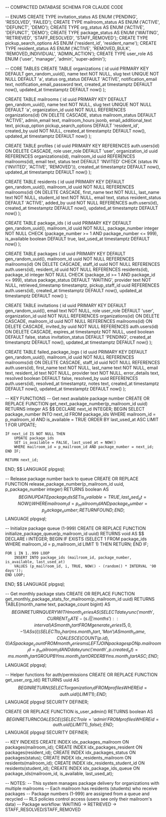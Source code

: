 -- COMPACTED DATABASE SCHEMA FOR CLAUDE CODE

-- ENUMS
CREATE TYPE invitation_status AS ENUM ('PENDING', 'RESOLVED', 'FAILED');
CREATE TYPE mailroom_status AS ENUM ('ACTIVE', 'DEFUNCT', 'DEMO');
CREATE TYPE org_status AS ENUM ('ACTIVE', 'DEFUNCT', 'DEMO');
CREATE TYPE package_status AS ENUM ('WAITING', 'RETRIEVED', 'STAFF_RESOLVED', 'STAFF_REMOVED');
CREATE TYPE pickup_search_options AS ENUM ('resident_id', 'resident_name');
CREATE TYPE resident_status AS ENUM ('ACTIVE', 'REMOVED_BULK', 'REMOVED_INDIVIDUAL', 'ADMIN_ACTION');
CREATE TYPE user_role AS ENUM ('user', 'manager', 'admin', 'super-admin');

-- CORE TABLES
CREATE TABLE organizations (
    id uuid PRIMARY KEY DEFAULT gen_random_uuid(),
    name text NOT NULL,
    slug text UNIQUE NOT NULL DEFAULT 'a',
    status org_status DEFAULT 'ACTIVE',
    notification_email text,
    notification_email_password text,
    created_at timestamptz DEFAULT now(),
    updated_at timestamptz DEFAULT now()
);

CREATE TABLE mailrooms (
    id uuid PRIMARY KEY DEFAULT gen_random_uuid(),
    name text NOT NULL,
    slug text UNIQUE NOT NULL DEFAULT 'a',
    organization_id uuid NOT NULL REFERENCES organizations(id) ON DELETE CASCADE,
    status mailroom_status DEFAULT 'ACTIVE',
    admin_email text,
    mailroom_hours jsonb,
    email_additional_text text,
    pickup_option pickup_search_options DEFAULT 'resident_id',
    created_by uuid NOT NULL,
    created_at timestamptz DEFAULT now(),
    updated_at timestamptz DEFAULT now()
);

CREATE TABLE profiles (
    id uuid PRIMARY KEY REFERENCES auth.users(id) ON DELETE CASCADE,
    role user_role DEFAULT 'user',
    organization_id uuid REFERENCES organizations(id),
    mailroom_id uuid REFERENCES mailrooms(id),
    email text,
    status text DEFAULT 'INVITED' CHECK (status IN ('INVITED', 'ACTIVE', 'REMOVED')),
    created_at timestamptz DEFAULT now(),
    updated_at timestamptz DEFAULT now()
);

CREATE TABLE residents (
    id uuid PRIMARY KEY DEFAULT gen_random_uuid(),
    mailroom_id uuid NOT NULL REFERENCES mailrooms(id) ON DELETE CASCADE,
    first_name text NOT NULL,
    last_name text NOT NULL,
    student_id text NOT NULL,
    email text,
    status resident_status DEFAULT 'ACTIVE',
    added_by uuid NOT NULL REFERENCES auth.users(id),
    created_at timestamptz DEFAULT now(),
    updated_at timestamptz DEFAULT now()
);

CREATE TABLE package_ids (
    id uuid PRIMARY KEY DEFAULT gen_random_uuid(),
    mailroom_id uuid NOT NULL,
    package_number integer NOT NULL CHECK (package_number >= 1 AND package_number <= 999),
    is_available boolean DEFAULT true,
    last_used_at timestamptz DEFAULT now()
);

CREATE TABLE packages (
    id uuid PRIMARY KEY DEFAULT gen_random_uuid(),
    mailroom_id uuid NOT NULL REFERENCES mailrooms(id) ON DELETE CASCADE,
    staff_id uuid NOT NULL REFERENCES auth.users(id),
    resident_id uuid NOT NULL REFERENCES residents(id),
    package_id integer NOT NULL CHECK (package_id >= 1 AND package_id <= 999),
    status package_status DEFAULT 'WAITING',
    provider text NOT NULL,
    retrieved_timestamp timestamptz,
    pickup_staff_id uuid REFERENCES auth.users(id),
    created_at timestamptz DEFAULT now(),
    updated_at timestamptz DEFAULT now()
);

CREATE TABLE invitations (
    id uuid PRIMARY KEY DEFAULT gen_random_uuid(),
    email text NOT NULL,
    role user_role DEFAULT 'user',
    organization_id uuid NOT NULL REFERENCES organizations(id) ON DELETE CASCADE,
    mailroom_id uuid NOT NULL REFERENCES mailrooms(id) ON DELETE CASCADE,
    invited_by uuid NOT NULL REFERENCES auth.users(id) ON DELETE CASCADE,
    expires_at timestamptz NOT NULL,
    used boolean DEFAULT false,
    status invitation_status DEFAULT 'PENDING',
    created_at timestamptz DEFAULT now(),
    updated_at timestamptz DEFAULT now()
);

CREATE TABLE failed_package_logs (
    id uuid PRIMARY KEY DEFAULT gen_random_uuid(),
    mailroom_id uuid NOT NULL REFERENCES mailrooms(id) ON DELETE CASCADE,
    staff_id uuid NOT NULL REFERENCES auth.users(id),
    first_name text NOT NULL,
    last_name text NOT NULL,
    email text,
    resident_id text NOT NULL,
    provider text NOT NULL,
    error_details text,
    resolved boolean DEFAULT false,
    resolved_by uuid REFERENCES auth.users(id),
    resolved_at timestamptz,
    notes text,
    created_at timestamptz DEFAULT now(),
    updated_at timestamptz DEFAULT now()
);

-- KEY FUNCTIONS
-- Get next available package number
CREATE OR REPLACE FUNCTION get_next_package_number(p_mailroom_id uuid) 
RETURNS integer AS $$
DECLARE next_id INTEGER;
BEGIN
    SELECT package_number INTO next_id 
    FROM package_ids 
    WHERE mailroom_id = p_mailroom_id AND is_available = TRUE 
    ORDER BY last_used_at ASC LIMIT 1 FOR UPDATE;
    
    IF next_id IS NOT NULL THEN
        UPDATE package_ids 
        SET is_available = FALSE, last_used_at = NOW() 
        WHERE mailroom_id = p_mailroom_id AND package_number = next_id;
    END IF;
    
    RETURN next_id;
END;
$$ LANGUAGE plpgsql;

-- Release package number back to queue
CREATE OR REPLACE FUNCTION release_package_number(p_mailroom_id uuid, p_package_number integer) 
RETURNS boolean AS $$
BEGIN
    UPDATE package_ids 
    SET is_available = TRUE, last_used_at = NOW() 
    WHERE mailroom_id = p_mailroom_id AND package_number = p_package_number;
    RETURN FOUND;
END;
$$ LANGUAGE plpgsql;

-- Initialize package queue (1-999)
CREATE OR REPLACE FUNCTION initialize_package_queue(p_mailroom_id uuid) 
RETURNS void AS $$
DECLARE i INTEGER;
BEGIN
    IF EXISTS (SELECT 1 FROM package_ids WHERE mailroom_id = p_mailroom_id LIMIT 1) THEN
        RETURN;
    END IF;
    
    FOR i IN 1..999 LOOP
        INSERT INTO package_ids (mailroom_id, package_number, is_available, last_used_at) 
        VALUES (p_mailroom_id, i, TRUE, NOW() - (random() * INTERVAL '90 days'));
    END LOOP;
END;
$$ LANGUAGE plpgsql;

-- Get monthly package stats
CREATE OR REPLACE FUNCTION get_monthly_package_stats_for_mailroom(p_mailroom_id uuid) 
RETURNS TABLE(month_name text, package_count bigint) AS $$
BEGIN
    RETURN QUERY
    WITH month_series AS (
        SELECT date_trunc('month', CURRENT_DATE - (s.i || ' months')::interval) AS month_start
        FROM generate_series(5, 0, -1) AS s(i)
    )
    SELECT to_char(ms.month_start, 'Mon') AS month_name,
           COALESCE(COUNT(p.id), 0) AS package_count
    FROM month_series ms
    LEFT JOIN packages p ON p.mailroom_id = p_mailroom_id 
                        AND date_trunc('month', p.created_at) = ms.month_start
    GROUP BY ms.month_start
    ORDER BY ms.month_start ASC;
END;
$$ LANGUAGE plpgsql;

-- Helper functions for auth/permissions
CREATE OR REPLACE FUNCTION get_user_org_id() RETURNS uuid AS $$
BEGIN
    RETURN (SELECT organization_id FROM profiles WHERE id = auth.uid() LIMIT 1);
END;
$$ LANGUAGE plpgsql SECURITY DEFINER;

CREATE OR REPLACE FUNCTION is_user_admin() RETURNS boolean AS $$
BEGIN
    RETURN COALESCE((SELECT role = 'admin' FROM profiles WHERE id = auth.uid() LIMIT 1), false);
END;
$$ LANGUAGE plpgsql SECURITY DEFINER;

-- KEY INDEXES
CREATE INDEX idx_packages_mailroom ON packages(mailroom_id);
CREATE INDEX idx_packages_resident ON packages(resident_id);
CREATE INDEX idx_packages_status ON packages(status);
CREATE INDEX idx_residents_mailroom ON residents(mailroom_id);
CREATE INDEX idx_residents_student_id ON residents(student_id);
CREATE INDEX idx_package_ids_queue ON package_ids(mailroom_id, is_available, last_used_at);

-- NOTES:
-- This system manages package delivery for organizations with multiple mailrooms
-- Each mailroom has residents (students) who receive packages
-- Package numbers (1-999) are assigned from a queue and recycled
-- RLS policies control access (users see only their mailroom's data)
-- Package workflow: WAITING -> RETRIEVED -> STAFF_RESOLVED/STAFF_REMOVED
